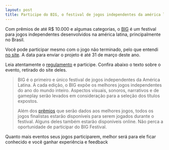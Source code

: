 ```yaml
---
layout: post
title: Participe do BIG, o festival de jogos independentes da américa latina
---
```


Com prêmios de até R$ 10.000 e algumas categorias, o [BIG](http://www.bigfestival.com.br "BIG") é um festival para jogos independentes desenvolvidos na américa latina, principalmente no Brasil.

Você pode participar mesmo com o jogo não terminado, pelo que entendi [no site](http://www.bigfestival.com.br/home "BIG"). A data para enviar o projeto é até 31 de março deste ano.

Leia atentamente o [regulamento](http://www.bigfestival.com.br/regulamento "BIG") e participe. Confira abaixo o texto sobre o evento, retirado do site deles.

> BIG é o primeiro e único festival de jogos independentes da América Latina. A cada edição, o BIG expõe os melhores jogos independentes do ano do mundo inteiro. Aspectos visuais, sonoros, narrativos e de gameplay serão levados em consideração para a seleção dos títulos expostos.
>
> Além dos [prêmios](http://www.bigfestival.com.br/about) que serão dados aos melhores jogos, todos os jogos finalistas estarão disponíveis para serem jogados durante o festival. Alguns deles também estarão disponíveis online. Não perca a oportunidade de participar do BIG Festival.

Quanto mais eventos seus jogos participarem, melhor será para ele ficar conhecido e você ganhar experiência e feedback
